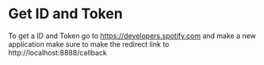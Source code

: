 # Get ID and Token
To get a ID and Token go to https://developers.spotify.com and make a new application make sure to make the redirect link to http://localhost:8888/callback
